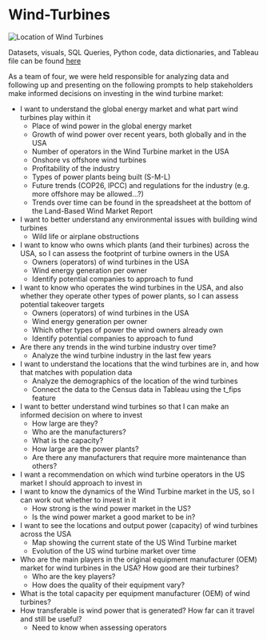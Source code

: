# Wind-Turbines

![Location of Wind Turbines](https://user-images.githubusercontent.com/101782618/228026541-20d4605a-d0b1-47c7-867d-012e97113890.png)


Datasets, visuals, SQL Queries, Python code, data dictionaries, and Tableau file can be found [here](https://drive.google.com/drive/folders/1G97DGgpxNxm5d6_BFekW-tmbM5GpSQeX?usp=sharing)

As a team of four, we were held responsible for analyzing data and following up and presenting on the following prompts to help stakeholders make informed decisions on investing in the wind turbine market:

* I want to understand the global energy market and what part wind turbines play within it
  - Place of wind power in the global energy market
  - Growth of wind power over recent years, both globally and in the USA
  - Number of operators in the Wind Turbine market in the USA
  - Onshore vs offshore wind turbines
  - Profitability of the industry
  - Types of power plants being built (S-M-L)
  - Future trends (COP26, IPCC) and regulations for the industry (e.g. more offshore may be allowed...?)
  - Trends over time can be found in the spreadsheet at the bottom of the Land-Based Wind Market Report 
* I want to better understand any environmental issues with building wind turbines
  - Wild life or airplane obstructions
* I want to know who owns which plants (and their turbines) across the USA, so I can assess the footprint of turbine owners in the USA
  - Owners (operators) of wind turbines in the USA
  - Wind energy generation per owner
  - Identify potential companies to approach to fund
* I want to know who operates the wind turbines in the USA, and also whether they operate other types of power plants, so I can assess potential takeover targets
  - Owners (operators) of wind turbines in the USA
  - Wind energy generation per owner
  - Which other types of power the wind owners already own
  - Identify potential companies to approach to fund
* Are there any trends in the wind turbine industry over time?
  - Analyze the wind turbine industry in the last few years
* I want to understand the locations that the wind turbines are in, and how that matches with population data
  - Analyze the demographics of the location of the wind turbines
  - Connect the data to the Census data in Tableau using the t_fips feature
* I want to better understand wind turbines so that I can make an informed decision on where to invest
  - How large are they?
  - Who are the manufacturers?
  - What is the capacity?
  - How large are the power plants?
  - Are there any manufacturers that require more maintenance than others?
* I want a recommendation on which wind turbine operators in the US market I should approach to invest in
* I want to know the dynamics of the Wind Turbine market in the US, so I can work out whether to invest in it
  - How strong is the wind power market in the US?
  - Is the wind power market a good market to be in?
* I want to see the locations and output power (capacity) of wind turbines across the USA
  - Map showing the current state of the US Wind Turbine market
  - Evolution of the US wind turbine market over time
* Who are the main players in the original equipment manufacturer (OEM) market for wind turbines in the USA?  How good are their turbines?
  - Who are the key players?
  - How does the quality of their equipment vary?
* What is the total capacity per equipment manufacturer (OEM) of wind turbines?
* How transferable is wind power that is generated? How far can it travel and still be useful?
  - Need to know when assessing operators
